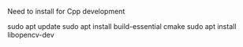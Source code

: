 Need to install for Cpp development

sudo apt update
sudo apt install build-essential cmake
sudo apt install libopencv-dev


